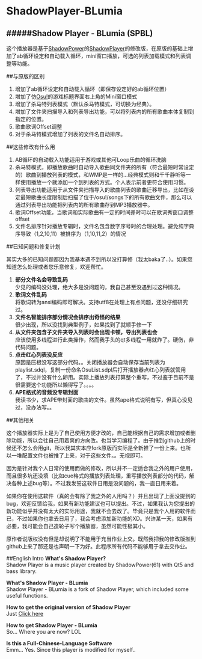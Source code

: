 ShadowPlayer-BLumia
===================
#####Shadow Player - BLumia (SPBL)
----------

这个播放器是基于[ShadowPower](https://github.com/ShadowPower)的[ShadowPlayer](https://github.com/ShadowPower/ShadowPlayer)的修改版，在原版的基础上增加了ab循环设定和自动载入循环，mini窗口播放，可选的列表加载模式和列表调整等功能。

##与原版的区别

 1. 增加了ab循环设定和自动载入循环（即保存设定好的ab循环位置）
 2. 增加了仿[Osu!](http://osu.ppy.sh/)的游戏标题界面右上角的Mini窗口模式
 3. 增加了杀马特列表模式（默认杀马特模式，可切换为经典）。
 4. 增加了文件夹扫描导入和列表导出功能，可以将列表内的所有歌曲本体复制到指定的位置。
 5. 歌曲歌词Offset调整
 6. 对于杀马特模式增加了列表的文件名自动排序。
 
##这些修改有什么用

 1. AB循环的自动载入功能适用于游戏或其他可Loop乐曲的循环洗脑
 2. 杀马特模式，即播放歌曲时自动导入歌曲同文件夹的所有（符合最短时常设定的）歌曲到播放列表的模式，和WMP是一样的...经典模式则和千千静听等一样使用播放一个就添加一个到列表的方式。个人表示前者更符合使用习惯。
 3. 列表导出功能适用于从文件夹扫描导入的歌曲列表的歌曲迁移导出，比如在设定最短歌曲长度限制后扫描了位于/osu!/songs下的所有歌曲文件，那么可以通过列表导出功能把列表内的所有歌曲存到MP3播放器中。
 4. 歌词Offset功能，当歌词和实际歌曲有一定的时间差时可以在歌词秀窗口调整offset
 5. 文件名排序针对播放专辑时，文件名包含数字序号时的合理处理。避免纯字典序导致（1,2,10,11）被排序为（1,10,11,2）的情况
 
##已知问题和修复计划

其实大多的已知问题都因为我基本遇不到所以没打算修（我太baka了..）。如果您知道怎么处理或者您乐意修复，欢迎帮忙。

 1. **部分文件名会导致乱码**<br>少见的编码没处理，绝大多是没问题的，我自己甚至没遇到过这种情况。
 2. **歌词文件乱码**<br>将歌词转为ansi编码即可解决。支持utf8在处理上有点问题，还没仔细研究过。
 3. **文件名智能排序部分情况会排序出奇怪的结果**<br>很少出现，所以没找到典型例子，如果找到了就顺手修一下
 4. **从文件夹包含子文件夹导入列表时会出现卡顿，导出列表也会**<br>应该使用多线程进行此类操作，然而我手头的qt多线程一用就炸了。硬伤，非代码问题。
 5. **点击红心列表没反应**<br>原因是压根没写这部分代码。。关闭播放器会自动保存当前列表为playlist.sdql，复制一份命名OsuList.sdpl后打开播放器点红心列表就管用了，不过并没有什么卵用。实际上播放列表打算整个重写，不过鉴于目前不是很需要这个功能所以懒得写了。。。。
 6. **APE格式的音频没专辑封面**<br>我读书少，求APE带封面的歌曲的文件。虽然ape格式说明有写，但真心没见过，没办法写。。
 
##其他相关

这个播放器实际上是为了自己使用方便才改的，自己能根据自己的需求增加或者删除功能，所以会往自己用着爽的方向改。也当学习编程了。由于推到github上的时候还不怎么会用git，所以我其实本应fork原版而实际是全新推了一份上来。也所以一堆配置文件也被推了上来，对于这些文件。。无视即可。

因为是针对我个人日常的使用而做的修改，所以并不一定适合我之外的用户使用，而且很多坑还没填（比如cue格式的播放列表处理，重写播放列表部分的代码，解决各种上述bug等）。不过我发誓这软件日用是没问题的，我一直日用来着。

如果你在使用这软件（真的会有除了我之外的人用吗？）并且出现了上面没提到的bug，欢迎反馈给我，如果有新功能建议也可以提出。不过，如果我认为您提出的新功能似乎并没有太大的实际用途，我就不会去改了。毕竟只是我个人用的软件而已，不过如果你也拿去日用了，我会考虑添加新功能的XD。兴许某一天，如果有必要，我可能会自己造轮子写个播放器，虽然可能性极其小。

原作者说版权没有但是却说明了不能用于充当作业上交。既然我把我的修改版推到github上来了那还是也声明一下为好。此程序所有代码不能够用于拿去交作业。

##English Intro
**What's Shadow Player?**<br>
Shadow Player is a music player created by ShadowPower(61) with Qt5 and bass library.

**What's Shadow Player - BLumia**<br>
Shadow Player - BLumia is a fork of Shadow Player, which included some useful functions.

**How to get the original version of Shadow Player**<br>
Just [Click here](https://github.com/ShadowPower/ShadowPlayer)

**How to get Shadow Player - BLumia**<br>
So... Where you are now? LOL

**Is this a Full-Chinese-Language Software**<br>
Emm... Yes. Since this player is modified for myself..

